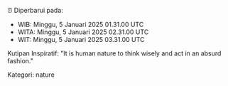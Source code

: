⏰ Diperbarui pada:
- WIB: Minggu, 5 Januari 2025 01.31.00 UTC
- WITA: Minggu, 5 Januari 2025 02.31.00 UTC
- WIT: Minggu, 5 Januari 2025 03.31.00 UTC

Kutipan Inspiratif:
"It is human nature to think wisely and act in an absurd fashion."


Kategori: nature

